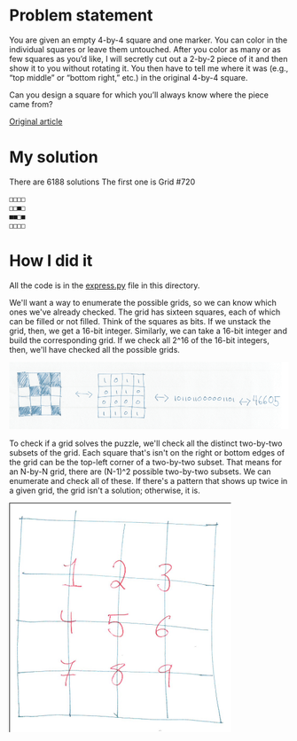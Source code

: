 # Problem statement

You are given an empty 4-by-4 square and one marker. You can color in the
individual squares or leave them untouched. After you color as many or as few
squares as you’d like, I will secretly cut out a 2-by-2 piece of it and then
show it to you without rotating it. You then have to tell me where it was
(e.g., “top middle” or “bottom right,” etc.) in the original 4-by-4 square.

Can you design a square for which you’ll always know where the piece came from?

[Original
article](https://fivethirtyeight.com/features/can-you-construct-the-optimal-tournament/)


# My solution
There are 6188 solutions
The first one is Grid #720
```
□□□□
□□■□
■■□■
□□□□
```


# How I did it

All the code is in the [express.py](./express.py) file in this directory.

We'll want a way to enumerate the possible grids, so we can know which ones
we've already checked.  The grid has sixteen squares, each of which can be
filled or not filled.  Think of the squares as bits.  If we unstack the grid,
then, we get a 16-bit integer.  Similarly, we can take a 16-bit integer and
build the corresponding grid.  If we check all 2^16 of the 16-bit integers,
then, we'll have checked all the possible grids.

![Bijection between 4-by-4 grids and 16-bit integers](express_image1.png)

To check if a grid solves the puzzle, we'll check all the distinct two-by-two
subsets of the grid.  Each square that's isn't on the right or bottom edges of
the grid can be the top-left corner of a two-by-two subset.  That means for an
N-by-N grid, there are (N-1)^2 possible two-by-two subsets.  We can enumerate
and check all of these.  If there's a pattern that shows up twice in a given
grid, the grid isn't a solution; otherwise, it is.

![There are (N-1)^2 distinct two-by-twos on a N-by-N grid](express_image2.png)
